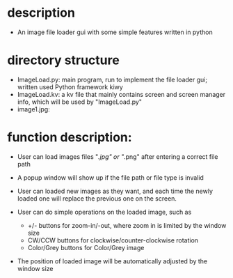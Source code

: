 # description
* An image file loader gui with some simple features written in python

# directory structure
* ImageLoad.py: main program, run to implement the file loader gui; written used Python framework kiwy
* ImageLoad.kv: a kv file that mainly contains screen and screen manager info, which will be used by "ImageLoad.py"
* image1.jpg: 

# function description:
* User can load images files "*.jpg" or "*.png" after entering a correct file path
* A popup window will show up if the file path or file type is invalid
* User can loaded new images as they want, and each time the newly loaded one will replace the previous one on the screen.
* User can do simple operations on the loaded image, such as

  - +/- buttons for zoom-in/-out, where zoom in is limited by the window size
  - CW/CCW buttons for clockwise/counter-clockwise rotation
  - Color/Grey buttons for Color/Grey image

* The position of loaded image will be automatically adjusted by the window size